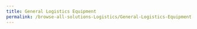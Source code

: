 ```yaml
---
title: General Logistics Equipment
permalink: /browse-all-solutions-Logistics/General-Logistics-Equipment
---
```


